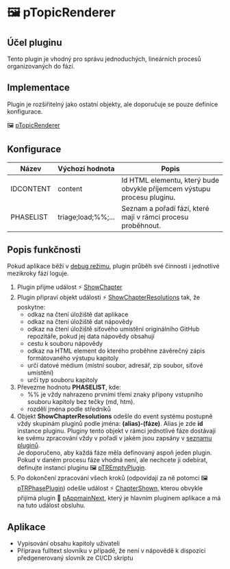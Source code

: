 # 🖼️ pTopicRenderer

## Účel pluginu

Tento plugin je vhodný pro správu jednoduchých, lineárních procesů organizovaných do fází.

## Implementace

Plugin je rozšiřitelný jako ostatní objekty, ale doporučuje se pouze definice konfigurace.

🖼️ [pTopicRenderer][pTopicRenderer]

## Konfigurace

| Název | Výchozí hodnota | Popis |
|---|---|---|
| IDCONTENT | content | Id HTML elementu, který bude obvykle příjemcem výstupu procesu pluginu. |
| PHASELIST | triage;load;%%;... | Seznam a pořadí fází, které mají v rámci procesu proběhnout. |

## Popis funkčnosti

Pokud aplikace běží v [debug režimu][debug], plugin průběh své činnosti i jednotlivé mezikroky fází loguje.

1. Plugin přijme událost ⚡ [ShowChapter][ShowChapter]
2. Plugin připraví objekt události ⚡ [ShowChapterResolutions][ShowChapterResolutions] tak, že poskytne:
   - odkaz na čtení úložiště dat aplikace
   - odkaz na čtení úložiště dat nápovědy
   - odkaz na čtení úložiště síťového umístění originálního GitHub repozitáře, pokud jej data nápovědy obsahují
   - cestu k souboru nápovědy
   - odkaz na HTML element do kterého proběhne závěrečný zápis formátovaného výstupu kapitoly
   - určí datové médium (místní soubor, adresář, zip soubor, síťové umístění)
   - určí typ souboru kapitoly
3. Převezme hodnotu **PHASELIST**, kde:
   - %% je vždy nahrazeno prvními třemi znaky přípony vstupního souboru kapitoly bez tečky (md, htm).
   - rozdělí jména podle středníků
4. Objekt **ShowChapterResolutions** odešle do event systému postupně vždy skupinám pluginů podle jména: **(alias)-(fáze)**. Alias je zde **id** instance pluginu. Pluginy tento objekt v rámci jednotlivé fáze dostávají ke svému zpracování vždy v pořadí v jakém jsou zapsány v [seznamu pluginů][plugList].  
Je doporučeno, aby každá fáze měla definovaný aspoň jeden plugin. Pokud v daném procesu fáze vhodná není, ale nechcete ji odebírat, definujte instanci pluginu 🖼️ [pTREmptyPlugin][pTREmptyPlugin].
5. Po dokončení zpracování všech kroků (odpovídají za ně potomci 🖼️ [pTRPhasePlugin][pTRPhasePlugin]) odešle událost ⚡ [ChapterShown][ChapterShown], kterou obvykle přijímá plugin 🧩 [pAppmainNext][pAppmainNext], který je hlavním pluginem aplikace a má na tuto událost obsluhu.

## Aplikace

- Vypisování obsahu kapitoly uživateli
- Příprava fulltext slovníku v případě, že není v nápovědě k dispozici předgenerovaný slovník ze CI/CD skriptu

[pTopicRenderer]: :_plg:pTopicRenderer.md "pTopicRenderer"
[pAppmainNext]: :_plg:pAppmainNext.md "pAppmainNext"
[ShowChapter]: :_evt:ShowChapter.md "ShowChapter"
[ChapterShown]: :_evt:ChapterShown.md "ChapterShown"
[ShowChapterResolutions]: :_evt:ShowChapterResolutions.md "ShowChapterResolutions"
[pTRPhasePlugin]: pTRPhasePlugin.md "pTRPhasePlugin"
[plugList]: plugins.lst.md "Seznam pluginů"
[pTREmptyPlugin]: :_cpp:pTREmptyPlugin.md "Prázdný plugin"
[debug]: debug.md "Debug režim"
